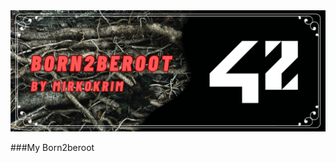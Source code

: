 <img src="https://github.com/MirkokriM/42_Common_Core/blob/main/README.FILE/MirkokriM_github42_Born2beRoot.png">

###My Born2beroot

